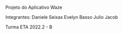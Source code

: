 Projeto do Aplicativo Waze

Integrantes:
Daniele Seixas
Evelyn Basso
Julio Jacob

Turma
ETA 2022.2 - B
